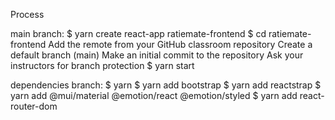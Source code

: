 Process

main branch:
$ yarn create react-app ratiemate-frontend
$ cd ratiemate-frontend
Add the remote from your GitHub classroom repository
Create a default branch (main)
Make an initial commit to the repository
Ask your instructors for branch protection
$ yarn start

dependencies branch:
$ yarn 
$ yarn add bootstrap
$ yarn add reactstrap
$ yarn add @mui/material @emotion/react @emotion/styled
$ yarn add react-router-dom
